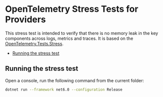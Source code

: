 # OpenTelemetry Stress Tests for Providers

This stress test is intended to verify that there is no memory leak in the key
components across logs, metrics and traces. It is based on the
[OpenTelemetry.Tests.Stress](../OpenTelemetry.Tests.Stress/README.md).

* [Running the stress test](#running-the-stress-test)

## Running the stress test

Open a console, run the following command from the current folder:

```sh
dotnet run --framework net6.0 --configuration Release
```
